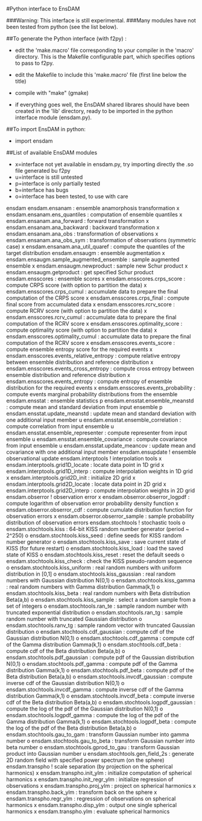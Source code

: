 
#Python interface to EnsDAM

###Warning: This interface is still experimental.
###Many modules have not been tested from python (see the list below).

##To generate the Python interface (with f2py) :

 - edit the 'make.macro' file corresponding to your compiler in the 'macro' directory.
   This is the Makefile configurable part, which specifies options to pass to f2py.

 - edit the Makefile to include this 'make.macro' file (first line below the title)

 - compile with "make" (gmake)

 - if everything goes well, the EnsDAM shared librares should
   have been created in the 'lib' directory,
   ready to be imported in the python interface module (ensdam.py).

##To import EnsDAM in python:

 - import ensdam

##List of available EnsDAM modules

-  x=interface not yet available in ensdam.py, try importing directly the .so file generated bu f2py
-  u=interface is still untested
-  p=interface is only partially tested
-  b=interface has bugs
-  o=interface has been tested, to use with care

<addr>
ensdam
    ensdam.ensanam : ensemble anamorphosis transformation
x       ensdam.ensanam.ens_quantiles : computation of ensemble quantiles
x       ensdam.ensanam.ana_forward : forward transformation
x       ensdam.ensanam.ana_backward : backward transformation
x       ensdam.ensanam.ana_obs : transformation of observations
x       ensdam.ensanam.ana_obs_sym : transformation of observations (symmetric case)
x       ensdam.ensanam.ana_util_quaref : compute the quantiles of the target distribution
    ensdam.ensaugm : ensemble augmentation
x       ensdam.ensaugm.sample_augmented_ensemble : sample augmented ensemble
x       ensdam.ensaugm.newproduct : sample new Schur product
x       ensdam.ensaugm.getproduct : get specified Schur product
    ensdam.ensscores : ensemble scores
x       ensdam.ensscores.crps_score : compute CRPS score (with option to partition the data)
x       ensdam.ensscores.crps_cumul : accumulate data to prepare the final computation of the CRPS score
x       ensdam.ensscores.crps_final : compute final score from accumulated data
x       ensdam.ensscores.rcrv_score : compute RCRV score (with option to partition the data)
x       ensdam.ensscores.rcrv_cumul : accumulate data to prepare the final computation of the RCRV score
x       ensdam.ensscores.optimality_score : compute optimality score (with option to partition the data)
x       ensdam.ensscores.optimality_cumul : accumulate data to prepare the final computation of the RCRV score
x       ensdam.ensscores.events_score : compute ensemble entropy score for the required events
x       ensdam.ensscores.events_relative_entropy : compute relative entropy between ensemble distribution and reference distribution
x       ensdam.ensscores.events_cross_entropy : compute cross entropy between ensemble distribution and reference distribution
x       ensdam.ensscores.events_entropy : compute entropy of ensemble distribution for the required events
x       ensdam.ensscores.events_probability : compute events marginal probability distributions from the ensemble
    ensdam.ensstat : ensemble statistics
p       ensdam.ensstat.ensemble_meanstd : compute mean and standard deviation from input ensemble
p       ensdam.ensstat.update_meanstd : update mean and standard deviation with one additional input member
u       ensdam.ensstat.ensemble_correlation : compute correlation from input ensemble
u       ensdam.ensstat.ensemble_representer : compute representer from input ensemble
u       ensdam.ensstat.ensemble_covariance : compute covariance from input ensemble
u       ensdam.ensstat.update_meancov : update mean and covariance with one additional input member
    ensdam.ensupdate ! ensemble observational update
    ensdam.interptools ! interpolation tools
x       ensdam.interptools.grid1D_locate : locate data point in 1D grid
x       ensdam.interptools.grid1D_interp : compute interpolation weights in 1D grid
x       ensdam.interptools.grid2D_init : initialize 2D grid
x       ensdam.interptools.grid2D_locate : locate data point in 2D grid
x       ensdam.interptools.grid2D_interp : compute interpolation weights in 2D grid
    ensdam.obserror ! observation error
x       ensdam.obserror.obserror_logpdf : compute logarithm of observation error probability density function
x       ensdam.obserror.obserror_cdf : compute cumulate distribution function for observation errors
x       ensdam.obserror.obserror_sample : sample probability distribution of observation errors
    ensdam.stochtools ! stochastic tools
o       ensdam.stochtools.kiss : 64-bit KISS random number generator (period ~ 2^250)
o       ensdam.stochtools.kiss_seed : define seeds for KISS random number generator
o       ensdam.stochtools.kiss_save : save current state of KISS (for future restart)
o       ensdam.stochtools.kiss_load : load the saved state of KISS
o       ensdam.stochtools.kiss_reset : reset the default seeds
o       ensdam.stochtools.kiss_check : check the KISS pseudo-random sequence
o       ensdam.stochtools.kiss_uniform : real random numbers with uniform distribution in [0,1]
o       ensdam.stochtools.kiss_gaussian : real random numbers with Gaussian distribution N(0,1)
o       ensdam.stochtools.kiss_gamma : real random numbers with Gamma distribution Gamma(k,1)
o       ensdam.stochtools.kiss_beta : real random numbers with Beta distribution Beta(a,b)
o       ensdam.stochtools.kiss_sample : select a random sample from a set of integers
o       ensdam.stochtools.ran_te : sample random number with truncated exponential distribution
o       ensdam.stochtools.ran_tg : sample random number with truncated Gaussian distribution
o       ensdam.stochtools.ranv_tg : sample random vector with truncated Gaussian distribution
o       ensdam.stochtools.cdf_gaussian : compute cdf of the Gaussian distribution N(0,1)
o       ensdam.stochtools.cdf_gamma : compute cdf of the Gamma distribution Gamma(k,1)
o       ensdam.stochtools.cdf_beta : compute cdf of the Beta distribution Beta(a,b)
o       ensdam.stochtools.pdf_gaussian : compute pdf of the Gaussian distribution N(0,1)
o       ensdam.stochtools.pdf_gamma : compute pdf of the Gamma distribution Gamma(k,1)
o       ensdam.stochtools.pdf_beta : compute pdf of the Beta distribution Beta(a,b)
o       ensdam.stochtools.invcdf_gaussian : compute inverse cdf of the Gaussian distribution N(0,1)
o       ensdam.stochtools.invcdf_gamma : compute inverse cdf of the Gamma distribution Gamma(k,1)
o       ensdam.stochtools.invcdf_beta : compute inverse cdf of the Beta distribution Beta(a,b)
o       ensdam.stochtools.logpdf_gaussian : compute the log of the pdf of the Gaussian distribution N(0,1)
o       ensdam.stochtools.logpdf_gamma : compute the log of the pdf of the Gamma distribution Gamma(k,1)
o       ensdam.stochtools.logpdf_beta : compute the log of the pdf of the Beta distribution Beta(a,b)
o       ensdam.stochtools.gau_to_gam : transform Gaussian number into gamma number
o       ensdam.stochtools.gau_to_beta : transform Gaussian number into beta number
o       ensdam.stochtools.gprod_to_gau : transform Gaussian product into Gaussian number
u       ensdam.stochtools.gen_field_2s : generate 2D random field with specified power spectrum (on the sphere)
    ensdam.transpho ! scale separation (by projection on the spherical harmonics)
x       ensdam.transpho.init_ylm : initialize computation of spherical harmonics
x       ensdam.transpho.init_regr_ylm : initialize regression of observations
x       ensdam.transpho.proj_ylm : project on spherical harmonics
x       ensdam.transpho.back_ylm : transform back on the sphere
x       ensdam.transpho.regr_ylm : regression of observations on spherical harmonics
x       ensdam.transpho.disp_ylm : output one single spherical harmonics
x       ensdam.transpho.ylm : evaluate spherical harmonics
